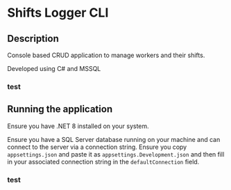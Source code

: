 # Shifts Logger CLI

## Description

Console based CRUD application to manage workers and their shifts.

Developed using C# and MSSQL

### test

## Running the application

Ensure you have .NET 8 installed on your system.

Ensure you have a SQL Server database running on your machine and can
connect to the server via a connection string. Ensure you copy
`appsettings.json` and paste it as `appsettings.Development.json` and then
fill in your associated connection string in the `defaultConnection` field.

### test
